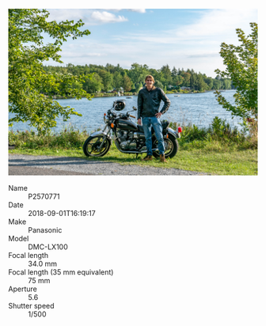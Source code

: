 [![P2570771](/photos/hd/P2570771.jpg)](/photos/full/P2570771.jpg?raw=true)

<dl>
  <dt>Name</dt>
  <dd>P2570771</dd>
  <dt>Date</dt>
  <dd>2018-09-01T16:19:17</dd>
  <dt>Make</dt>
  <dd>Panasonic</dd>
  <dt>Model</dt>
  <dd>DMC-LX100</dd>
  <dt>Focal length</dt>
  <dd>34.0 mm</dd>
  <dt>Focal length (35 mm equivalent)</dt>
  <dd>75 mm</dd>
  <dt>Aperture</dt>
  <dd>5.6</dd>
  <dt>Shutter speed</dt>
  <dd>1/500</dd>
</dl>

